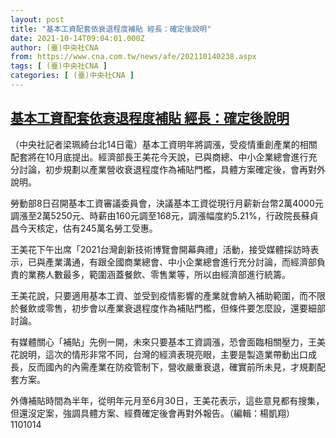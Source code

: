 ```yaml
---
layout: post
title: "基本工資配套依衰退程度補貼 經長：確定後說明"
date: 2021-10-14T09:04:01.000Z
author: (臺)中央社CNA
from: https://www.cna.com.tw/news/afe/202110140238.aspx
tags: [ (臺)中央社CNA ]
categories: [ (臺)中央社CNA ]
---
```

<!--1634202241000-->
[基本工資配套依衰退程度補貼 經長：確定後說明](https://www.cna.com.tw/news/afe/202110140238.aspx)
------

<div>
<div></div><div><p>（中央社記者梁珮綺台北14日電）基本工資明年將調漲，受疫情重創產業的相關配套將在10月底提出。經濟部長王美花今天說，已與商總、中小企業總會進行充分討論，初步規劃以產業營收衰退程度作為補貼門檻，具體方案確定後，會再對外說明。</p><p>勞動部8日召開基本工資審議委員會，決議基本工資從現行月薪新台幣2萬4000元調漲至2萬5250元、時薪由160元調至168元，調漲幅度約5.21%，行政院長蘇貞昌今天核定，估有245萬名勞工受惠。</p><p>王美花下午出席「2021台灣創新技術博覽會開幕典禮」活動，接受媒體採訪時表示，已與產業溝通，有跟全國商業總會、中小企業總會進行充分討論，而經濟部負責的業務人數最多，範圍涵蓋餐飲、零售業等，所以由經濟部進行統籌。</p><p>王美花說，只要適用基本工資、並受到疫情影響的產業就會納入補助範圍，而不限於餐飲或零售，初步會以產業衰退程度作為補貼門檻，但條件要怎麼設，還要細部討論。</p><p>有媒體關心「補貼」先例一開，未來只要基本工資調漲，恐會面臨相關壓力，王美花說明，這次的情形非常不同，台灣的經濟表現亮眼，主要是製造業帶動出口成長，反而國內的內需產業在防疫管制下，營收嚴重衰退，確實前所未見，才規劃配套方案。</p><p>外傳補貼時間為半年，從明年元月至6月30日，王美花表示，這些意見都有搜集，但還沒定案，強調具體方案、經費確定後會再對外報告。（編輯：楊凱翔）1101014</p></div>
</div>

